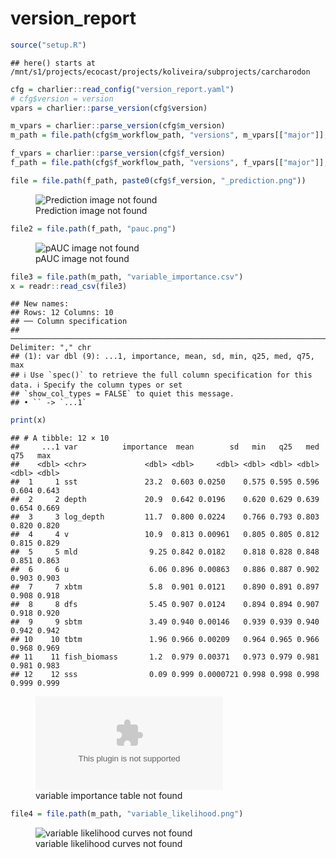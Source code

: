 version_report
================

``` r
source("setup.R")
```

    ## here() starts at /mnt/s1/projects/ecocast/projects/koliveira/subprojects/carcharodon

``` r
cfg = charlier::read_config("version_report.yaml")
# cfg$version = version
vpars = charlier::parse_version(cfg$version)

m_vpars = charlier::parse_version(cfg$m_version)
m_path = file.path(cfg$m_workflow_path, "versions", m_vpars[["major"]], m_vpars[["minor"]], cfg$m_version)

f_vpars = charlier::parse_version(cfg$f_version)
f_path = file.path(cfg$f_workflow_path, "versions", f_vpars[["major"]], f_vpars[["minor"]], cfg$f_version)
```

``` r
file = file.path(f_path, paste0(cfg$f_version, "_prediction.png"))
```

<figure>
<img
src="/mnt/s1/projects/ecocast/projects/koliveira/subprojects/carcharodon/workflows/forecast_workflow/versions/v01/000/v01.000.01/v01.000.01_prediction.png"
alt="Prediction image not found" />
<figcaption aria-hidden="true">Prediction image not found</figcaption>
</figure>

``` r
file2 = file.path(f_path, "pauc.png")
```

<figure>
<img
src="/mnt/s1/projects/ecocast/projects/koliveira/subprojects/carcharodon/workflows/forecast_workflow/versions/v01/000/v01.000.01/pauc.png"
alt="pAUC image not found" />
<figcaption aria-hidden="true">pAUC image not found</figcaption>
</figure>

``` r
file3 = file.path(m_path, "variable_importance.csv")
x = readr::read_csv(file3)
```

    ## New names:
    ## Rows: 12 Columns: 10
    ## ── Column specification
    ## ────────────────────────────────────────────────────────────────────────────────────── Delimiter: "," chr
    ## (1): var dbl (9): ...1, importance, mean, sd, min, q25, med, q75, max
    ## ℹ Use `spec()` to retrieve the full column specification for this data. ℹ Specify the column types or set
    ## `show_col_types = FALSE` to quiet this message.
    ## • `` -> `...1`

``` r
print(x)
```

    ## # A tibble: 12 × 10
    ##     ...1 var          importance  mean        sd   min   q25   med   q75   max
    ##    <dbl> <chr>             <dbl> <dbl>     <dbl> <dbl> <dbl> <dbl> <dbl> <dbl>
    ##  1     1 sst               23.2  0.603 0.0250    0.575 0.595 0.596 0.604 0.643
    ##  2     2 depth             20.9  0.642 0.0196    0.620 0.629 0.639 0.654 0.669
    ##  3     3 log_depth         11.7  0.800 0.0224    0.766 0.793 0.803 0.820 0.820
    ##  4     4 v                 10.9  0.813 0.00961   0.805 0.805 0.812 0.815 0.829
    ##  5     5 mld                9.25 0.842 0.0182    0.818 0.828 0.848 0.851 0.863
    ##  6     6 u                  6.06 0.896 0.00863   0.886 0.887 0.902 0.903 0.903
    ##  7     7 xbtm               5.8  0.901 0.0121    0.890 0.891 0.897 0.908 0.918
    ##  8     8 dfs                5.45 0.907 0.0124    0.894 0.894 0.907 0.918 0.920
    ##  9     9 sbtm               3.49 0.940 0.00146   0.939 0.939 0.940 0.942 0.942
    ## 10    10 tbtm               1.96 0.966 0.00209   0.964 0.965 0.966 0.968 0.969
    ## 11    11 fish_biomass       1.2  0.979 0.00371   0.973 0.979 0.981 0.981 0.983
    ## 12    12 sss                0.09 0.999 0.0000721 0.998 0.998 0.998 0.999 0.999

<figure>
<embed
src="/mnt/s1/projects/ecocast/projects/koliveira/subprojects/carcharodon/workflows/modeling_workflow/versions/v01/000/v01.000.01/variable_importance.csv" />
<figcaption aria-hidden="true">variable importance table not
found</figcaption>
</figure>

``` r
file4 = file.path(m_path, "variable_likelihood.png")
```

<figure>
<img
src="/mnt/s1/projects/ecocast/projects/koliveira/subprojects/carcharodon/workflows/modeling_workflow/versions/v01/000/v01.000.01/variable_likelihood.png"
alt="variable likelihood curves not found" />
<figcaption aria-hidden="true">variable likelihood curves not
found</figcaption>
</figure>
